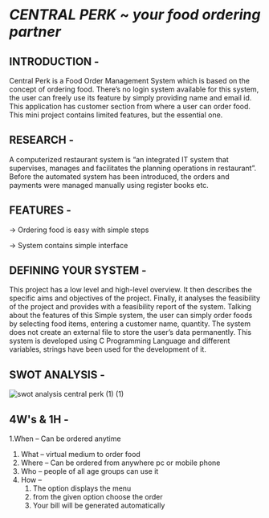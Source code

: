 # *CENTRAL PERK* ~ *your food ordering partner*

## INTRODUCTION -

Central Perk is a Food Order Management System which is based on the concept of ordering food. There’s no login system available for this system, 
the user can freely use its feature by simply providing name and email id. 
This application has customer section from where a user can order food. This mini project contains limited features, but the essential one.

## RESEARCH -

A computerized restaurant system is “an integrated IT system that supervises, manages and facilitates the planning operations in restaurant”. 
Before the automated system has been introduced, the orders and payments were managed manually using register books etc.

## FEATURES -

 -> Ordering food is easy with simple steps
 
 -> System contains simple interface 
 
 ## DEFINING YOUR SYSTEM -
 
 This project has a low level and high-level overview. It then describes the specific aims and objectives of the project. 
 Finally, it analyses the feasibility of the project and provides with a feasibility report of the system. Talking about the features of this Simple system, the user can simply  order foods by selecting food items, entering a customer name, quantity. 
 The system does not create an external file to store the user’s data permanently. 
 This system is developed using C Programming Language and different variables, strings have been used for the development of it.
 
 ## SWOT ANALYSIS -
 
![swot analysis central perk (1) (1)](https://user-images.githubusercontent.com/86190226/124647242-56b2c200-deb3-11eb-9cff-3d7b3de6e91c.jpg)


 
 
 
 
 ## 4W's & 1H -
1.When – Can be ordered anytime 
1. What – virtual medium to order food
1. Where – Can be ordered from anywhere pc or mobile phone
1. Who – people of all age groups can use it
1. How – 
   1. The option displays the menu
   1. from the given option choose the order
   1. Your bill will be generated automatically

